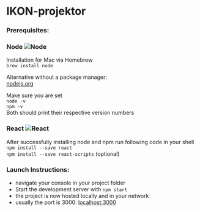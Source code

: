 <h1><a id="IKONprojektor_0"></a>IKON-projektor</h1>
<h3><a id="Prerequisites_3"></a>Prerequisites:</h3>
<h3 style=„display: flex; align-items: center;“>Node  <img src="https://ih1.redbubble.net/image.109336634.1604/flat,40x40,075,f.u1.jpg" alt="Node" title="Node"></h3>
<p>Installation for Mac via Homebrew<br>
<code>brew install node</code></p>
<p>Alternative without a package manager:<br>
<a href="https://nodejs.org/en/">nodejs.org</a></p>
<p>Make sure you are set<br>
<code>node -v</code><br>
<code>npm -v</code><br>
Both should print their respective version numbers</p>
<h3 style=„display: flex; align-items: center;“>React  <img src="https://ih1.redbubble.net/image.277330845.6641/flat,50x50,075,f.jpg" alt="React" title="React"></h3>
<p>After successfully installing node and npm run following code in your shell<br>
<code>npm install --save react</code><br>
<code>npm install --save react-scripts</code> (optional)</p>
<h3><a id="Launch_Instructions_27"></a>Launch Instructions:</h3>
<ul>
<li>navigate your console in your project folder</li>
<li>Start the development server with <code>npm start</code></li>
<li>the project is now hosted locally and in your network</li>
<li>usually the port is 3000: <a href="http://localhost:3000/">localhost:3000</a></li>
</ul>